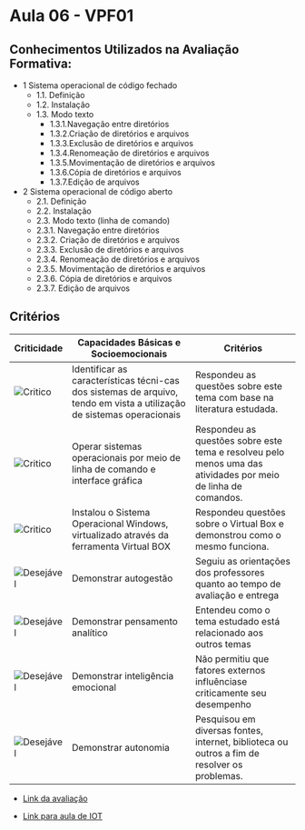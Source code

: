 # Aula 06 - VPF01
## Conhecimentos Utilizados na Avaliação Formativa:
- 1 Sistema operacional de código fechado
	- 1.1. Definição
	- 1.2. Instalação
	- 1.3. Modo texto
		- 1.3.1.Navegação entre diretórios
		- 1.3.2.Criação de diretórios e arquivos
		- 1.3.3.Exclusão de diretórios e arquivos
		- 1.3.4.Renomeação de diretórios e  arquivos
		- 1.3.5.Movimentação de diretórios e arquivos
		- 1.3.6.Cópia de diretórios e arquivos
		- 1.3.7.Edição de arquivos
- 2 Sistema operacional de código aberto
    - 2.1. Definição
    - 2.2. Instalação
    - 2.3. Modo texto (linha de comando)
    - 2.3.1. Navegação entre diretórios
    - 2.3.2. Criação de diretórios e arquivos
    - 2.3.3. Exclusão de diretórios e arquivos
    - 2.3.4. Renomeação de diretórios e arquivos
    - 2.3.5. Movimentação de diretórios e arquivos
    - 2.3.6. Cópia de diretórios e arquivos
    - 2.3.7. Edição de arquivos
      
## Critérios
|Criticidade|Capacidades Básicas e Socioemocionais|Critérios|
|-|-|-|
|![Critico](https://raw.githubusercontent.com/wellifabio/senai2023/main/outros/assets/critico.png)|Identificar as características técni-cas dos sistemas de arquivo, tendo em vista a utilização de sistemas operacionais|Respondeu as questões sobre este tema com base na literatura estudada.|
|![Critico](https://raw.githubusercontent.com/wellifabio/senai2023/main/outros/assets/critico.png)|Operar sistemas operacionais por meio de linha de comando e interface gráfica|Respondeu as questões sobre este tema e resolveu pelo menos uma das atividades por meio de linha de comandos.|
|![Critico](https://raw.githubusercontent.com/wellifabio/senai2023/main/outros/assets/critico.png)|Instalou o Sistema Operacional Windows, virtualizado através da ferramenta Virtual BOX|Respondeu questões sobre o Virtual Box e demonstrou como o mesmo funciona.|
|![Desejável](https://raw.githubusercontent.com/wellifabio/senai2023/main/outros/assets/desejavel.png)|Demonstrar autogestão|Seguiu as orientações dos professores quanto ao tempo de avaliação e entrega|
|![Desejável](https://raw.githubusercontent.com/wellifabio/senai2023/main/outros/assets/desejavel.png)|Demonstrar pensamento analítico|Entendeu como o tema estudado está relacionado aos outros temas|
|![Desejável](https://raw.githubusercontent.com/wellifabio/senai2023/main/outros/assets/desejavel.png)|Demonstrar inteligência emocional|Não permitiu que fatores externos influênciase criticamente seu desempenho|
|![Desejável](https://raw.githubusercontent.com/wellifabio/senai2023/main/outros/assets/desejavel.png)|Demonstrar autonomia|Pesquisou em diversas fontes, internet, biblioteca ou outros a fim de resolver os problemas.|
- [Link da avaliação](https://forms.gle/ZmLFpg4Lx7dtVgoM6)

- [Link para aula de IOT](https://forms.gle/Z7X4bJBPVBfeFEZt5)
